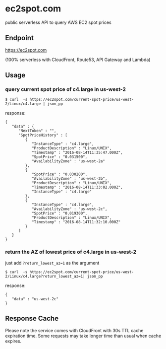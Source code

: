 # ec2spot.com

public serverless API to query AWS EC2 spot prices

## Endpoint

https://ec2spot.com

(100% serverless with CloudFront, Route53, API Gateway and Lambda)



## Usage

### query current spot price of c4.large in us-west-2

```
$ curl  -s https://ec2spot.com/current-spot-price/us-west-2/Linux/c4.large | json_pp
```

response:

```
{
   "data" : {
      "NextToken" : "",
      "SpotPriceHistory" : [
         {
            "InstanceType" : "c4.large",
            "ProductDescription" : "Linux/UNIX",
            "Timestamp" : "2016-08-14T11:35:47.000Z",
            "SpotPrice" : "0.031500",
            "AvailabilityZone" : "us-west-2a"
         },
         {
            "SpotPrice" : "0.030200",
            "AvailabilityZone" : "us-west-2b",
            "ProductDescription" : "Linux/UNIX",
            "Timestamp" : "2016-08-14T11:33:02.000Z",
            "InstanceType" : "c4.large"
         },
         {
            "InstanceType" : "c4.large",
            "AvailabilityZone" : "us-west-2c",
            "SpotPrice" : "0.019300",
            "ProductDescription" : "Linux/UNIX",
            "Timestamp" : "2016-08-14T11:32:10.000Z"
         }
      ]
   }
}
```



### return the AZ of lowest price of c4.large in us-west-2



just add `?return_lowest_az=1` as the argument

```
$ curl  -s https://ec2spot.com/current-spot-price/us-west-2/Linux/c4.large?return_lowest_az=1| json_pp
```

response:

```
{
   "data" : "us-west-2c"
}
```



## Response Cache

Please note the service comes with CloudFront with 30s TTL cache expiration time. Some requests may take longer time than usual when cache expires. 

